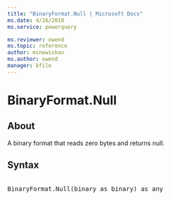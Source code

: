 ```yaml
---
title: "BinaryFormat.Null | Microsoft Docs"
ms.date: 4/16/2018
ms.service: powerquery

ms.reviewer: owend
ms.topic: reference
author: minewiskan
ms.author: owend
manager: kfile
---
```

# BinaryFormat.Null

  
## About  
A binary format that reads zero bytes and returns null.  
  
## Syntax

<pre>   
BinaryFormat.Null(binary as binary) as any  
</pre>  
